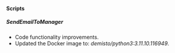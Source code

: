 #### Scripts
##### SendEmailToManager
- Code functionality improvements.
- Updated the Docker image to: *demisto/python3:3.11.10.116949*.